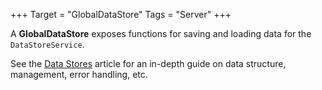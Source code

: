 +++
Target = "GlobalDataStore"
Tags = "Server"
+++

A **GlobalDataStore** exposes functions for saving and loading data for the `DataStoreService`.See the [Data Stores](https://developer.roblox.com/search#stq=Data%20store) article for an in-depth guide on data structure, management, error handling, etc.